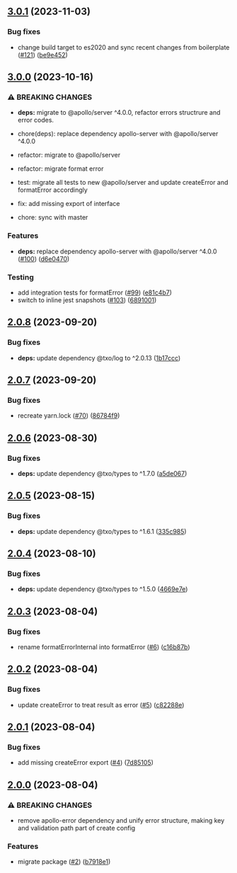 ## [3.0.1](https://github.com/technology-studio/error-graphql/compare/v3.0.0...v3.0.1) (2023-11-03)


### Bug fixes

* change build target to es2020 and sync recent changes from boilerplate ([#121](https://github.com/technology-studio/error-graphql/issues/121)) ([be9e452](https://github.com/technology-studio/error-graphql/commit/be9e452e1b2fb89ebc7d3e30ced60a9c92cd9997))

## [3.0.0](https://github.com/technology-studio/error-graphql/compare/v2.0.8...v3.0.0) (2023-10-16)


### ⚠ BREAKING CHANGES

* **deps:** migrate to @apollo/server ^4.0.0, refactor errors structrure and error codes. 

* chore(deps): replace dependency apollo-server with @apollo/server ^4.0.0

* refactor: migrate to @apollo/server

* refactor: migrate format error

* test: migrate all tests to new @apollo/server and update createError and formatError accordingly

* fix: add missing export of interface

* chore: sync with master

### Features

* **deps:** replace dependency apollo-server with @apollo/server ^4.0.0 ([#100](https://github.com/technology-studio/error-graphql/issues/100)) ([d6e0470](https://github.com/technology-studio/error-graphql/commit/d6e047011cf80b2976fc069f20a83bc11720eda4))


### Testing

* add integration tests for formatError ([#99](https://github.com/technology-studio/error-graphql/issues/99)) ([e81c4b7](https://github.com/technology-studio/error-graphql/commit/e81c4b70ea129d47ed453bc40d98b46305ffc410))
* switch to inline jest snapshots ([#103](https://github.com/technology-studio/error-graphql/issues/103)) ([6891001](https://github.com/technology-studio/error-graphql/commit/68910013e340295377ef5b2418580c4b60d43266))

## [2.0.8](https://github.com/technology-studio/error-graphql/compare/v2.0.7...v2.0.8) (2023-09-20)


### Bug fixes

* **deps:** update dependency @txo/log to ^2.0.13 ([1b17ccc](https://github.com/technology-studio/error-graphql/commit/1b17ccc0e47097d84cd67f9dd2be7ce25aec9bf2))

## [2.0.7](https://github.com/technology-studio/error-graphql/compare/v2.0.6...v2.0.7) (2023-09-20)


### Bug fixes

* recreate yarn.lock ([#70](https://github.com/technology-studio/error-graphql/issues/70)) ([86784f9](https://github.com/technology-studio/error-graphql/commit/86784f9dfa685d538ba84e1dfaae69571de4f77e))

## [2.0.6](https://github.com/technology-studio/error-graphql/compare/v2.0.5...v2.0.6) (2023-08-30)


### Bug fixes

* **deps:** update dependency @txo/types to ^1.7.0 ([a5de067](https://github.com/technology-studio/error-graphql/commit/a5de067d0e5e046b32e05087ea4dd73a354fcbbf))

## [2.0.5](https://github.com/technology-studio/error-graphql/compare/v2.0.4...v2.0.5) (2023-08-15)


### Bug fixes

* **deps:** update dependency @txo/types to ^1.6.1 ([335c985](https://github.com/technology-studio/error-graphql/commit/335c98588178e6697321c701ac6ce47d844887f5))

## [2.0.4](https://github.com/technology-studio/error-graphql/compare/v2.0.3...v2.0.4) (2023-08-10)


### Bug fixes

* **deps:** update dependency @txo/types to ^1.5.0 ([4669e7e](https://github.com/technology-studio/error-graphql/commit/4669e7e097c30ff2a631cb7ce79b7dca0f0f5df2))

## [2.0.3](https://github.com/technology-studio/error-graphql/compare/v2.0.2...v2.0.3) (2023-08-04)


### Bug fixes

* rename formatErrorInternal into formatError ([#6](https://github.com/technology-studio/error-graphql/issues/6)) ([c16b87b](https://github.com/technology-studio/error-graphql/commit/c16b87b0a50a4dc34736d7841986bbfc6a941097))

## [2.0.2](https://github.com/technology-studio/error-graphql/compare/v2.0.1...v2.0.2) (2023-08-04)


### Bug fixes

* update createError to treat result as error ([#5](https://github.com/technology-studio/error-graphql/issues/5)) ([c82288e](https://github.com/technology-studio/error-graphql/commit/c82288ef31f0115417d3e53dae29e1e3758d14d2))

## [2.0.1](https://github.com/technology-studio/error-graphql/compare/v2.0.0...v2.0.1) (2023-08-04)


### Bug fixes

* add missing createError export ([#4](https://github.com/technology-studio/error-graphql/issues/4)) ([7d85105](https://github.com/technology-studio/error-graphql/commit/7d851054d8dc1ad9224953c237e21e586f89b570))

## [2.0.0](https://github.com/technology-studio/error-graphql/compare/v1.1.1...v2.0.0) (2023-08-04)


### ⚠ BREAKING CHANGES

* remove apollo-error dependency
and unify error structure, making key and validation path
part of create config

### Features

* migrate package ([#2](https://github.com/technology-studio/error-graphql/issues/2)) ([b7918e1](https://github.com/technology-studio/error-graphql/commit/b7918e17cc2111eb22af797a6421c95e20eac313))
